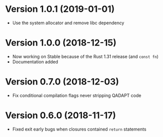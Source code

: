 # Version 1.0.1 (2019-01-01)

- Use the system allocator and remove libc dependency

# Version 1.0.0 (2018-12-15)

- Now working on Stable because of the Rust 1.31 release (and `const fn`)
- Documentation added

# Version 0.7.0 (2018-12-03)

- Fix conditional compilation flags never stripping QADAPT code

# Version 0.6.0 (2018-11-17)

- Fixed exit early bugs when closures contained `return` statements
